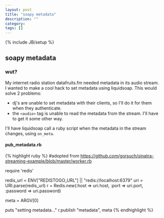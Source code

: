 ```yaml
---
layout: post
title: "soapy metadata"
description: ""
category: 
tags: []
---
```

{% include JB/setup %}

## soapy metadata

### wut?

My internet radio station datafruits.fm needed metadata in its audio stream.
I wanted to make a cool hack to set metadata using liquidsoap. This would solve 2 problems:

* dj's are unable to set metadata with their clients, so I'll do it for them when they authenticate.
* the `<audio>` tag is unable to read the metadata from the stream. I'll have to get it some other way.

I'll have liquidsoap call a ruby script when the metadata in the stream changes, using `on_meta`.

#### pub_metadata.rb
{% highlight ruby %}
  #adopted from https://github.com/gorsuch/sinatra-streaming-example/blob/master/worker.rb
   
  require 'redis'
   
  redis_url = ENV["REDISTOGO_URL"] || "redis://localhost:6379"
  uri = URI.parse(redis_url)
  r = Redis.new(:host => uri.host, :port => uri.port, :password => uri.password)
   
  meta = ARGV[0]
   
  puts "setting metadata..."
  r.publish "metadata", meta
{% endhighlight %}

